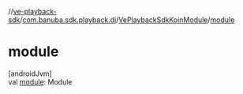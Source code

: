 //[ve-playback-sdk](../../../index.md)/[com.banuba.sdk.playback.di](../index.md)/[VePlaybackSdkKoinModule](index.md)/[module](module.md)

# module

[androidJvm]\
val [module](module.md): Module
